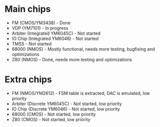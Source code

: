 # Main chips

* FM (CMOS/YM3438) - Done
* VDP (YM7101) - In progress
* Arbiter (Integrated YM6045C) - Not started
* IO Chip (Integrated YM6046) - Not started
* TMSS - Not started
* 68000 (NMOS) - Mostly functional, needs more testing, bugfixing and optimizations
* Z80 (NMOS) - Done, needs more testing and optimizations

# Extra chips
* FM (NMOS/YM2612) - FSM table is extracted, DAC is emulated, low priority
* Arbiter (Discrete YM6045C) - Not started, low priority
* IO Chip (Discrete YM6046) - Not started, low priority
* 68000 (CMOS) - Not started, low priority
* Z80 (CMOS) - Not started, low priority
